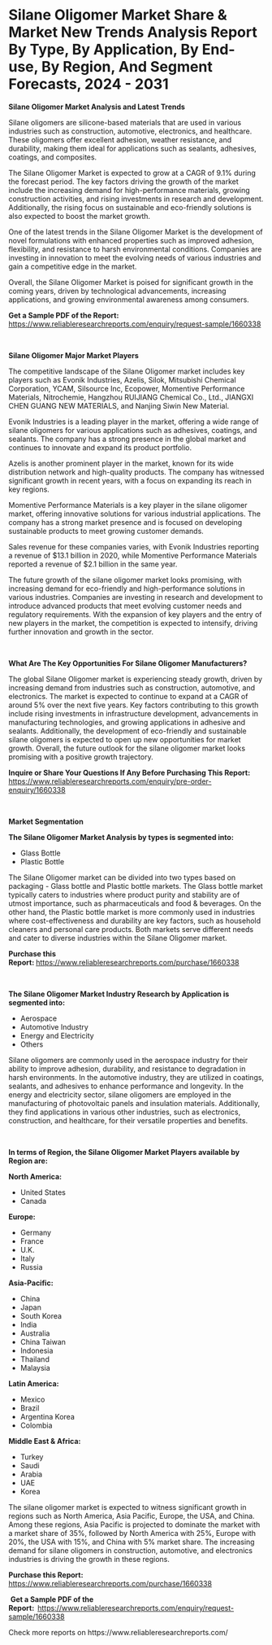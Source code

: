 <p><h1>Silane Oligomer Market Share & Market New Trends Analysis Report By Type, By Application, By End-use, By Region, And Segment Forecasts, 2024 - 2031</h1></p><p><strong>Silane Oligomer Market Analysis and Latest Trends</strong></p>
<p><p>Silane oligomers are silicone-based materials that are used in various industries such as construction, automotive, electronics, and healthcare. These oligomers offer excellent adhesion, weather resistance, and durability, making them ideal for applications such as sealants, adhesives, coatings, and composites.</p><p>The Silane Oligomer Market is expected to grow at a CAGR of 9.1% during the forecast period. The key factors driving the growth of the market include the increasing demand for high-performance materials, growing construction activities, and rising investments in research and development. Additionally, the rising focus on sustainable and eco-friendly solutions is also expected to boost the market growth.</p><p>One of the latest trends in the Silane Oligomer Market is the development of novel formulations with enhanced properties such as improved adhesion, flexibility, and resistance to harsh environmental conditions. Companies are investing in innovation to meet the evolving needs of various industries and gain a competitive edge in the market.</p><p>Overall, the Silane Oligomer Market is poised for significant growth in the coming years, driven by technological advancements, increasing applications, and growing environmental awareness among consumers.</p></p>
<p><strong>Get a Sample PDF of the Report:&nbsp;</strong> <a href="https://www.reliableresearchreports.com/enquiry/request-sample/1660338">https://www.reliableresearchreports.com/enquiry/request-sample/1660338</a></p>
<p>&nbsp;</p>
<p><strong>Silane Oligomer Major Market Players</strong></p>
<p><p>The competitive landscape of the Silane Oligomer market includes key players such as Evonik Industries, Azelis, Silok, Mitsubishi Chemical Corporation, YCAM, Silsource Inc, Ecopower, Momentive Performance Materials, Nitrochemie, Hangzhou RUIJIANG Chemical Co., Ltd., JIANGXI CHEN GUANG NEW MATERIALS, and Nanjing Siwin New Material. </p><p>Evonik Industries is a leading player in the market, offering a wide range of silane oligomers for various applications such as adhesives, coatings, and sealants. The company has a strong presence in the global market and continues to innovate and expand its product portfolio.</p><p>Azelis is another prominent player in the market, known for its wide distribution network and high-quality products. The company has witnessed significant growth in recent years, with a focus on expanding its reach in key regions. </p><p>Momentive Performance Materials is a key player in the silane oligomer market, offering innovative solutions for various industrial applications. The company has a strong market presence and is focused on developing sustainable products to meet growing customer demands.</p><p>Sales revenue for these companies varies, with Evonik Industries reporting a revenue of $13.1 billion in 2020, while Momentive Performance Materials reported a revenue of $2.1 billion in the same year. </p><p>The future growth of the silane oligomer market looks promising, with increasing demand for eco-friendly and high-performance solutions in various industries. Companies are investing in research and development to introduce advanced products that meet evolving customer needs and regulatory requirements. With the expansion of key players and the entry of new players in the market, the competition is expected to intensify, driving further innovation and growth in the sector.</p></p>
<p>&nbsp;</p>
<p><strong>What Are The Key Opportunities For Silane Oligomer Manufacturers?</strong></p>
<p><p>The global Silane Oligomer market is experiencing steady growth, driven by increasing demand from industries such as construction, automotive, and electronics. The market is expected to continue to expand at a CAGR of around 5% over the next five years. Key factors contributing to this growth include rising investments in infrastructure development, advancements in manufacturing technologies, and growing applications in adhesive and sealants. Additionally, the development of eco-friendly and sustainable silane oligomers is expected to open up new opportunities for market growth. Overall, the future outlook for the silane oligomer market looks promising with a positive growth trajectory.</p></p>
<p><strong>Inquire or Share Your Questions If Any Before Purchasing This Report:</strong> <a href="https://www.reliableresearchreports.com/enquiry/pre-order-enquiry/1660338">https://www.reliableresearchreports.com/enquiry/pre-order-enquiry/1660338</a></p>
<p>&nbsp;</p>
<p><strong>Market Segmentation</strong></p>
<p><strong>The Silane Oligomer Market Analysis by types is segmented into:</strong></p>
<p><ul><li>Glass Bottle</li><li>Plastic Bottle</li></ul></p>
<p><p>The Silane Oligomer market can be divided into two types based on packaging - Glass bottle and Plastic bottle markets. The Glass bottle market typically caters to industries where product purity and stability are of utmost importance, such as pharmaceuticals and food & beverages. On the other hand, the Plastic bottle market is more commonly used in industries where cost-effectiveness and durability are key factors, such as household cleaners and personal care products. Both markets serve different needs and cater to diverse industries within the Silane Oligomer market.</p></p>
<p><strong>Purchase this Report:&nbsp;</strong><a href="https://www.reliableresearchreports.com/purchase/1660338">https://www.reliableresearchreports.com/purchase/1660338</a></p>
<p>&nbsp;</p>
<p><strong>The Silane Oligomer Market Industry Research by Application is segmented into:</strong></p>
<p><ul><li>Aerospace</li><li>Automotive Industry</li><li>Energy and Electricity</li><li>Others</li></ul></p>
<p><p>Silane oligomers are commonly used in the aerospace industry for their ability to improve adhesion, durability, and resistance to degradation in harsh environments. In the automotive industry, they are utilized in coatings, sealants, and adhesives to enhance performance and longevity. In the energy and electricity sector, silane oligomers are employed in the manufacturing of photovoltaic panels and insulation materials. Additionally, they find applications in various other industries, such as electronics, construction, and healthcare, for their versatile properties and benefits.</p></p>
<p>&nbsp;</p>
<p><strong>In terms of Region, the Silane Oligomer Market Players available by Region are:</strong></p>
<p>
    <p> <strong> North America: </strong>
        <ul>
            <li>United States</li>
            <li>Canada</li>
        </ul>
        </p> 
    <p> <strong> Europe: </strong>
        <ul>
            <li>Germany</li>
            <li>France</li>
            <li>U.K.</li>
            <li>Italy</li>
            <li>Russia</li>
        </ul>
        </p> 
    <p> <strong> Asia-Pacific: </strong>
        <ul>
            <li>China</li>
            <li>Japan</li>
            <li>South Korea</li>
            <li>India</li>
            <li>Australia</li>
            <li>China Taiwan</li>
            <li>Indonesia</li>
            <li>Thailand</li>
            <li>Malaysia</li>
        </ul>
        </p> 
    <p> <strong> Latin America: </strong>
        <ul>
            <li>Mexico</li>
            <li>Brazil</li>
            <li>Argentina Korea</li>
            <li>Colombia</li>
        </ul>
        </p> 
    <p> <strong> Middle East & Africa: </strong>
        <ul>
            <li>Turkey</li>
            <li>Saudi</li>
            <li>Arabia</li>
            <li>UAE</li>
            <li>Korea</li>
        </ul>
    </p>
    </p>
<p><p>The silane oligomer market is expected to witness significant growth in regions such as North America, Asia Pacific, Europe, the USA, and China. Among these regions, Asia Pacific is projected to dominate the market with a market share of 35%, followed by North America with 25%, Europe with 20%, the USA with 15%, and China with 5% market share. The increasing demand for silane oligomers in construction, automotive, and electronics industries is driving the growth in these regions.</p></p>
<p><strong>Purchase this Report: </strong><a href="https://www.reliableresearchreports.com/purchase/1660338">https://www.reliableresearchreports.com/purchase/1660338</a></p>
<p>&nbsp;<strong>Get a Sample PDF of the Report:&nbsp;&nbsp;</strong><a href="https://www.reliableresearchreports.com/enquiry/request-sample/1660338">https://www.reliableresearchreports.com/enquiry/request-sample/1660338</a></p>
<p><strong></strong></p>
<p>Check more reports on https://www.reliableresearchreports.com/</p>